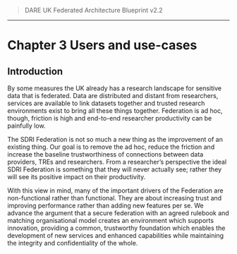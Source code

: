 > DARE UK Federated Architecture Blueprint  v2.2
----

# Chapter 3 Users and use-cases
## Introduction

By some measures the UK already has a research landscape for sensitive data that is
federated. Data are distributed and distant from researchers, services are available to link
datasets together and trusted research environments exist to bring all these things together.
Federation is ad hoc, though, friction is high and end-to-end researcher productivity can be
painfully low.

The SDRI Federation is not so much a new thing as the improvement of an existing thing. Our
goal is to remove the ad hoc, reduce the friction and increase the baseline trustworthiness of
connections between data providers, TREs and researchers. From a researcher’s perspective
the ideal SDRI Federation is something that they will never actually see; rather they will see
its positive impact on their productivity.

With this view in mind, many of the important drivers of the Federation are non-functional
rather than functional. They are about increasing trust and improving performance rather
than adding new features per se. We advance the argument that a secure federation with an
agreed rulebook and matching organisational model creates an environment which supports
innovation, providing a common, trustworthy foundation which enables the development of
new services and enhanced capabilities while maintaining the integrity and confidentiality of
the whole.
